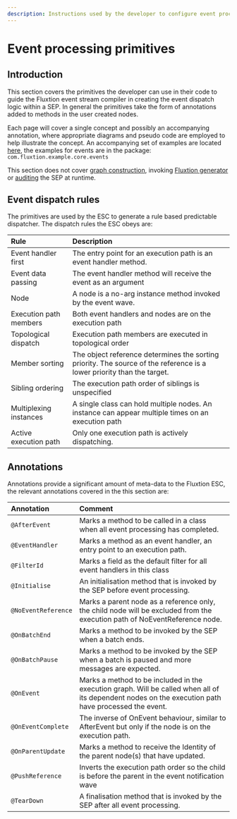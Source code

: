 ```yaml
---
description: Instructions used by the developer to configure event processing
---
```


# Event processing primitives

## Introduction

This section covers the primitives the developer can use in their code to guide the Fluxtion event stream compiler in creating the event dispatch logic within a SEP. In general the primitives take the form of annotations added to methods in the user created nodes. 

Each page will cover a single concept and possibly an accompanying annotation, where appropriate diagrams and pseudo code are employed to help illustrate the concept. An accompanying set of examples are located [here](https://github.com/v12technology/fluxtion/tree/master/examples/documentation-examples), the examples for events are in the package: `com.fluxtion.example.core.events`

This section does not cover [graph construction](../graph-building-primitives/), invoking [Fluxtion generator](../../../extensions/tools/fluxtion-tool.md) or [auditing](../../../concepts/overview/auditing.md) the SEP at runtime.

## Event dispatch rules

The primitives are used by the ESC to generate a rule based predictable dispatcher. The dispatch rules the ESC obeys are:

| Rule  | Description |
| :--- | :--- |
| Event handler first | The entry point for an execution path is an event handler method. |
| Event data passing | The event handler method will receive the event as an argument |
| Node | A node is a no-arg instance method invoked by the event wave. |
| Execution path members                           | Both event handlers and nodes are on the execution path |
| Topological dispatch                  | Execution path members are executed in topological order |
| Member sorting | The object reference determines the sorting priority. The source of the reference is a lower priority than the target.  |
| Sibling ordering | The execution path order of siblings is unspecified |
| Multiplexing instances | A single class can hold multiple nodes. An instance can appear multiple times on an execution path |
| Active execution path | Only one execution path is actively dispatching.  |

## Annotations

Annotations provide a significant amount of meta-data to the Fluxtion ESC, the relevant annotations covered in the this section are:

| Annotation | Comment |
| :--- | :--- |
| `@AfterEvent` | Marks a method to be called in a class when all event processing has completed.  |
| `@EventHandler` | Marks a method as an event handler, an entry point to an execution path. |
| `@FilterId` | Marks a field as the default filter for all event handlers in this class |
| `@Initialise` | An initialisation method that is invoked by the SEP before event processing. |
| `@NoEventReference` | Marks a parent node as a reference only, the child node will be excluded from the execution path of NoEventReference node. |
| `@OnBatchEnd` | Marks a method to be invoked by the SEP when a batch ends. |
| `@OnBatchPause` | Marks a method to be invoked by the SEP when a batch is paused and more messages are expected. |
| `@OnEvent` | Marks a method to be included in the execution graph. Will be called when all of its dependent nodes on the execution path have processed the event. |
| `@OnEventComplete` | The inverse of OnEvent behaviour, similar to AfterEvent but only if the node is on the execution path. |
| `@OnParentUpdate` | Marks a method to receive the Identity of the parent node\(s\) that have updated. |
| `@PushReference` | Inverts the execution path order so the child is before the parent in the event notification wave |
| `@TearDown` | A finalisation method that is invoked by the SEP after all event processing. |



